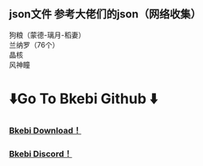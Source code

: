 ## json文件  参考大佬们的json（网络收集）
狗粮（蒙德-璃月-稻妻）  
兰纳罗（76个）  
晶核  
风神瞳  

# ⬇️Go To Bkebi Github ⬇️

###           [Bkebi Download！](https://github.com/Bkebi-Group/Bkebi-GC-Release)  
###           [Bkebi Discord！](https://discord.com/invite/bkebi)  
